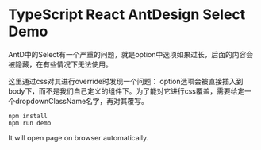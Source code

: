 TypeScript React AntDesign Select Demo
=================================

AntD中的Select有一个严重的问题，就是option中选项如果过长，后面的内容会被隐藏，在有些情况下无法使用。

这里通过css对其进行override时发现一个问题：
option选项会被直接插入到body下，而不是我们自己定义的组件下。为了能对它进行css覆盖，需要给定一个dropdownClassName名字，再对其覆写。

```
npm install
npm run demo
```

It will open page on browser automatically.
